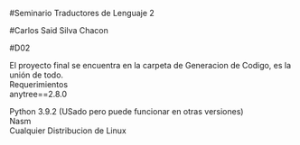 #Seminario Traductores de Lenguaje 2  

#Carlos Said Silva Chacon  

#D02  

El proyecto final se encuentra en la carpeta de Generacion de Codigo, es la unión de todo.  
Requerimientos  
anytree==2.8.0  

Python 3.9.2 (USado pero puede funcionar en otras versiones)  
Nasm  
Cualquier Distribucion de Linux

